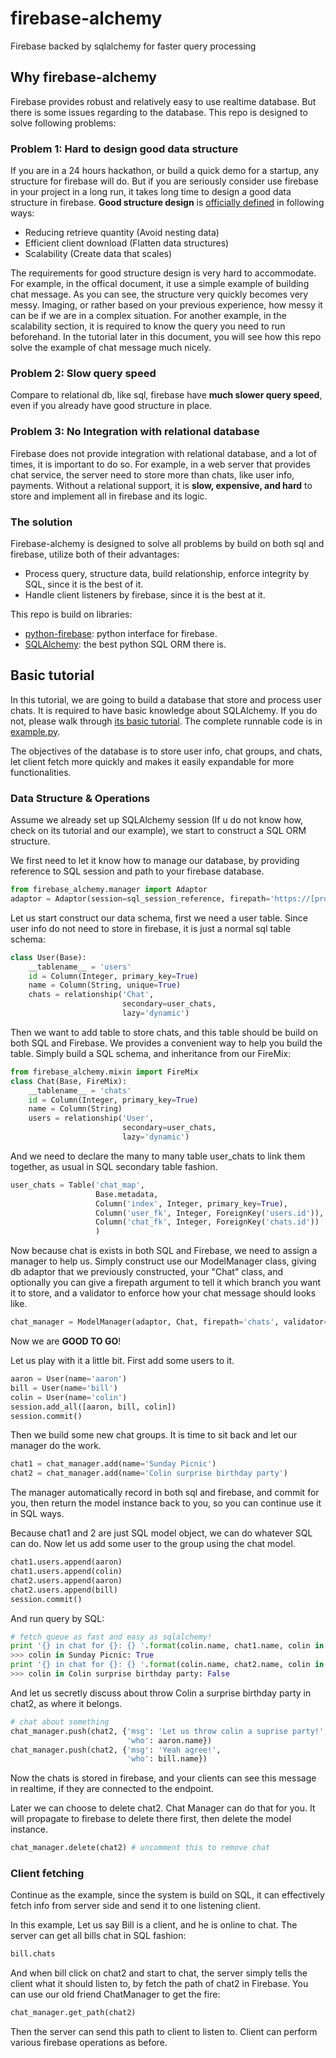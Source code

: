 # firebase-alchemy
Firebase backed by sqlalchemy for faster query processing

## Why firebase-alchemy

Firebase provides robust and relatively easy to use realtime database. But there is some issues regarding to the database. This repo is designed to solve following problems:

### Problem 1: Hard to design good data structure

If you are in a 24 hours hackathon, or build a quick demo for a startup, any structure for firebase will do. But if you are seriously consider use firebase in your project in a long run, it takes long time to design a good data structure in firebase. **Good structure design** is [officially defined](https://firebase.google.com/docs/database/web/structure-data#best_practices_for_data_structure) in following ways:

*  Reducing retrieve quantity (Avoid nesting data)
* Efficient client download (Flatten data structures)
* Scalability (Create data that scales)

The requirements for good structure design is very hard to accommodate. For example, in the offical document, it use a simple example of building chat message. As you can see, the structure very quickly becomes very messy. Imaging, or rather based on your previous experience, how messy it can be if we are in a complex situation. For another example, in the scalability section, it is required to know the query you need to run beforehand. In the tutorial later in this document, you will see how this repo solve the example of chat message much nicely.

### Problem 2: Slow query speed

Compare to relational db, like sql, firebase have **much slower query speed**, even if you already have good structure in place.

### Problem 3: No Integration with relational database

Firebase does not provide integration with relational database, and a lot of times, it is important to do so. For example, in a web server that provides chat service, the server need to store more than chats, like user info, payments. Without a relational support, it is **slow, expensive, and hard** to store and implement all in firebase and its logic.

### The solution

Firebase-alchemy is designed to solve all problems by build on both sql and firebase, utilize both of their advantages: 

* Process query, structure data, build relationship, enforce integrity by SQL, since it is the best of it.
* Handle client listeners by firebase, since it is the best at it.

This repo is build on libraries:

* [python-firebase](https://github.com/ozgur/python-firebase): python interface for firebase.
* [SQLAlchemy](http://www.sqlalchemy.org/): the best python SQL ORM there is.

## Basic tutorial

In this tutorial, we are going to build a database that store and process user chats. It is required to have basic knowledge about SQLAlchemy. If you do not, please walk through [its basic tutorial](http://docs.sqlalchemy.org/en/latest/orm/tutorial.html). The complete runnable code is in [example.py](./example.py).

The objectives of the database is to store user info, chat groups, and chats, let client fetch more quickly and makes it easily expandable for more functionalities. 

### Data Structure & Operations

Assume we already set up SQLAlchemy session (If u do not know how, check on its tutorial and our example), we start to construct a SQL ORM structure. 

We first need to let it know how to manage our database, by providing reference to SQL session and path to your firebase database.

```python
from firebase_alchemy.manager import Adaptor
adaptor = Adaptor(session=sql_session_reference, firepath='https://[project_name].firebaseio.com')
```

Let us start construct our data schema, first we need a user table. Since user info do not need to store in firebase, it is just a normal sql table schema: 

```python
class User(Base):
    __tablename__ = 'users'
    id = Column(Integer, primary_key=True)
    name = Column(String, unique=True)
    chats = relationship('Chat',
                         secondary=user_chats,
                         lazy='dynamic')
```

Then we want to add table to store chats, and this table should be build on both SQL and Firebase. We provides a convenient way to help you build the table. Simply build a SQL schema, and inheritance from our FireMix:

```python
from firebase_alchemy.mixin import FireMix
class Chat(Base, FireMix):
    __tablename__ = 'chats'
    id = Column(Integer, primary_key=True)
    name = Column(String)
    users = relationship('User',
                         secondary=user_chats,
                         lazy='dynamic')
```

And we need to declare the many to many table user_chats to link them together, as usual in SQL secondary table fashion.

```python
user_chats = Table('chat_map',
                   Base.metadata,
                   Column('index', Integer, primary_key=True),
                   Column('user_fk', Integer, ForeignKey('users.id')),
                   Column('chat_fk', Integer, ForeignKey('chats.id'))
                   )
```

Now because chat is exists in both SQL and Firebase, we need to assign a manager to help us. Simply construct use our ModelManager class, giving db adaptor that we previously constructed,  your "Chat" class, and optionally you can give a firepath argument to tell it which branch you want it to store, and a validator to enforce how your chat message should looks like.

```python
chat_manager = ModelManager(adaptor, Chat, firepath='chats', validator=['msg', 'who'])
```

Now we are **GOOD TO GO**!

Let us play with it a little bit. First add some users to it.

```python
aaron = User(name='aaron')
bill = User(name='bill')
colin = User(name='colin')
session.add_all([aaron, bill, colin])
session.commit()
```

Then we build some new chat groups. It is time to sit back and let our manager do the work.

```python
chat1 = chat_manager.add(name='Sunday Picnic')
chat2 = chat_manager.add(name='Colin surprise birthday party')
```

The manager automatically record in both sql and firebase, and commit for you, then return the model instance back to you, so you can continue use it in SQL ways.

Because chat1 and 2 are just SQL model object, we can do whatever SQL can do. Now let us add some user to the group using the chat model.

```python
chat1.users.append(aaron)
chat1.users.append(colin)
chat2.users.append(aaron)
chat2.users.append(bill)
session.commit()
```

And run query by SQL:

```python
# fetch queue as fast and easy as sqlalchemy!
print '{} in chat for {}: {} '.format(colin.name, chat1.name, colin in chat1.users)
>>> colin in Sunday Picnic: True
print '{} in chat for {}: {} '.format(colin.name, chat2.name, colin in chat2.users)
>>> colin in Colin surprise birthday party: False
```

And let us secretly discuss about throw Colin a surprise birthday party in chat2, as where it belongs.

```python
# chat about something
chat_manager.push(chat2, {'msg': 'Let us throw colin a suprise party!',
                          'who': aaron.name})
chat_manager.push(chat2, {'msg': 'Yeah agree!',
                          'who': bill.name})
```

Now the chats is stored in firebase, and your clients can see this message in realtime, if they are connected to the endpoint. 

Later we can choose to delete chat2. Chat Manager can do that for you. It will propagate to firebase to delete there first, then delete the model instance.

```python
chat_manager.delete(chat2) # uncomment this to remove chat
```

### Client fetching

Continue as the example, since the system is build on SQL, it can effectively fetch info from server side and send it to one listening client. 

In this example, Let us say Bill is a client, and he is online to chat. The server can get all bills chat in SQL fashion: 

```python
bill.chats
```

And when bill click on chat2 and start to chat, the server simply tells the client what it should listen to, by fetch the path of chat2 in Firebase. You can use our old friend ChatManager to get the fire:

```python
chat_manager.get_path(chat2)
```

Then the server can send this path to client to listen to. Client can perform various firebase operations as before.
